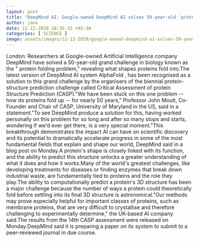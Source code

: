 ```yaml
---
layout: post
title: "DeepMind AI: Google-owned DeepMind AI solves 50-year-old 'protein folding problem', Telecom News, ET Telecom"
author: jane 
date: 12-12-2020 18:35:33 +05:30 
categories: [ SCIENCE ] 
image: assets/images/12-12-2020/google-owned-deepmind-ai-solves-50-year-old-protein-folding-problem.jpg
---
```

London: Researchers at Google-owned Artificial Intelligence company DeepMind have solved a 50-year-old grand challenge in biology known as the " protein folding problem," revealing what shapes proteins fold into.The latest version of DeepMind AI system AlphaFold , has been recognised as a solution to this grand challenge by the organisers of the biennial protein-structure prediction challenge called Critical Assessment of protein Structure Prediction (CASP)."We have been stuck on this one problem -- how do proteins fold up -- for nearly 50 years," Professor John Moult, Co-Founder and Chair of CASP, University of Maryland in the US, said in a statement."To see DeepMind produce a solution for this, having worked personally on this problem for so long and after so many stops and starts, wondering if we'd ever get there, is a very special moment."This breakthrough demonstrates the impact AI can have on scientific discovery and its potential to dramatically accelerate progress in some of the most fundamental fields that explain and shape our world, DeepMind said in a blog post on Monday.A protein's shape is closely linked with its function, and the ability to predict this structure unlocks a greater understanding of what it does and how it works.Many of the world's greatest challenges, like developing treatments for diseases or finding enzymes that break down industrial waste, are fundamentally tied to proteins and the role they play.The ability to computationally predict a protein's 3D structure has been a major challenge because the number of ways a protein could theoretically fold before settling into its final 3D structure is astronomical."Our methods may prove especially helpful for important classes of proteins, such as membrane proteins, that are very difficult to crystallise and therefore challenging to experimentally determine," the UK-based AI company said.The results from the 14th CASP assessment were released on Monday.DeepMind said it is preparing a paper on its system to submit to a peer-reviewed journal in due course.